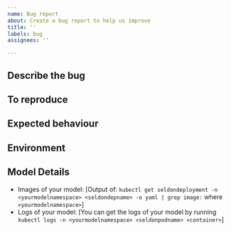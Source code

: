 ```yaml
---
name: Bug report
about: Create a bug report to help us improve
title: ''
labels: bug
assignees: ''

---
```


<!-- Welcome and thank you for helping us make Seldon Core better!

To help us address your issue, please provide us as much of the information requested below as possble. Thanks! -->


## Describe the bug
<!-- A clear and concise description of what the bug is. -->


## To reproduce
<!-- Steps required to reproduce the issue. For example:
1. define model ...
2. build image ...  (especially what wrapper version is used)
3. deploy ...
-->

## Expected behaviour
<!-- A clear and concise description of what you expected to happen. -->


## Environment
<!-- Description of environment -->

<!-- You Can fill it manually or paste the output of the command below:

* Cloud Provider: [e.g. GKE, AWS, Bare Metal, Kind, Minikube]
* Kubernetes Cluster Version [Output of `kubectl version`] 
* Deployed Seldon System Images: [Output of `kubectl get --namespace seldon-system deploy seldon-controller-manager -o yaml  | grep seldonio`]

Alternatively run `echo "#### Kubernetes version:\n $(kubectl version) \n\n#### Seldon Images:\n$(kubectl get --namespace seldon-system deploy seldon-controller-manager -o yaml  | grep seldonio)"`
-->

## Model Details <!-- If the issue is with your deployed model you can also provide the following for fulll insights -->
* Images of your model: [Output of: `kubectl get seldondeployment -n <yourmodelnamespace> <seldondepname> -o yaml | grep image:` where `<yourmodelnamespace>`]
* Logs of your model: [You can get the logs of your model by running `kubectl logs -n <yourmodelnamespace> <seldonpodname> <container>`]
